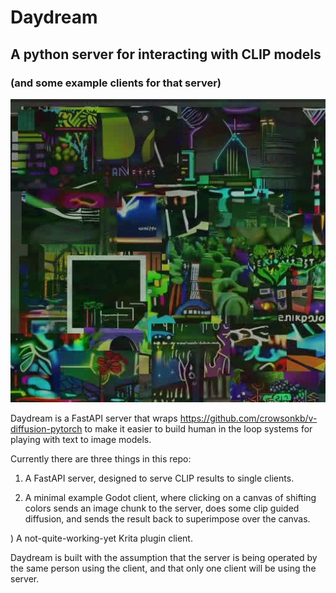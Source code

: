 # Daydream
## A python server for interacting with CLIP models
### (and some example clients for that server)

![Godot client after a whole lot of CLIP](https://github.com/simonmnash/daydream_api/blob/main/examples/512.jpg)

Daydream is a FastAPI server that wraps https://github.com/crowsonkb/v-diffusion-pytorch to make it easier to build human in the loop systems for playing with text to image models.

Currently there are three things in this repo:

1) A FastAPI server, designed to serve CLIP results to single clients. 

2) A minimal example Godot client, where clicking on a canvas of shifting colors sends an image chunk to the server, does some clip guided diffusion, and sends the result back to superimpose over the canvas.

) A not-quite-working-yet Krita plugin client.

Daydream is built with the assumption that the server is being operated by the same person using the client, and that only one client will be using the server.

